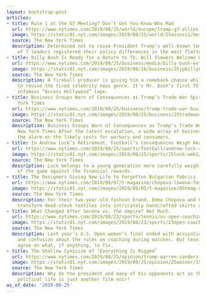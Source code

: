```yaml
---
layout: bootstrap-post
articles:
- title: Rule 1 at the G7 Meeting? Don’t Get You-Know-Who Mad
  url: https://www.nytimes.com/2019/08/25/world/europe/trump-g7-allies.html
  image: https://static01.nyt.com/images/2019/08/25/world/25assess1/merlin_159718971_e1347359-8795-4635-a5f0-94c628c3f0a7-facebookJumbo.jpg
  source: The New York Times
  description: Determined not to rouse President Trump’s well-known temper, Group
    of 7 leaders registered their policy differences in the most flattering of tones.
- title: Billy Bush Is Ready for a Return to TV. Will Viewers Welcome Him Back?
  url: https://www.nytimes.com/2019/08/25/business/media/billy-bush-extraextra.html
  image: https://static01.nyt.com/images/2019/08/26/business/25jpbillybush1-print/25billybush-1-facebookJumbo.jpg
  source: The New York Times
  description: A fireball producer is giving him a comeback chance while also trying
    to revive the tired celebrity news genre. It’s Mr. Bush’s first TV job since the
    infamous “Access Hollywood” tape.
- title: Business Groups Warn of Consequences as Trump’s Trade War Spirals - The New
    York Times
  url: https://www.nytimes.com/2019/08/25/business/trump-trade-war-businesses.html
  image: https://static01.nyt.com/images/2019/08/25/business/25tradewar/25tradewar-facebookJumbo.jpg
  source: The New York Times
  description: Business Groups Warn of Consequences as Trump’s Trade War Spirals The
    New York Times After the latest escalation, a wide array of business leaders raised
    the alarm on the likely costs for workers and consumers.
- title: In Andrew Luck’s Retirement, Football’s Consequences Weigh Heavily
  url: https://www.nytimes.com/2019/08/25/sports/football/andrew-luck-retirement-injuries.html
  image: https://static01.nyt.com/images/2019/08/25/sports/25luck-web1/25luck-web1-facebookJumbo.jpg
  source: The New York Times
  description: Luck belongs to a young generation more carefully weighing the dangers
    of the game against the financial rewards.
- title: The Designers Giving New Life to Forgotten Bulgarian Fabrics
  url: https://www.nytimes.com/2019/08/07/t-magazine/chopova-lowena-fashion.html
  image: https://static01.nyt.com/images/2019/08/05/t-magazine/05tmag-chopova-slide-Y41F/05tmag-chopova-slide-Y41F-facebookJumbo.jpg
  source: The New York Times
  description: For their two-year-old fashion brand, Emma Chopova and Laura Lowena
    transform dead-stock textiles into intricately handcrafted skirts and dresses.
- title: What Changed After Serena vs. the Umpire? Not Much.
  url: https://www.nytimes.com/2019/08/23/sports/tennis/us-open-coaching-serena-williams.html
  image: https://static01.nyt.com/images/2019/08/23/sports/23open-coaching-promo/23open-coaching-promo-facebookJumbo.jpg
  source: The New York Times
  description: Last year’s U.S. Open women’s final ended with accusations of sexism
    and confusion about the rules on coaching during matches. But tennis leaders can’t
    agree on what, if anything, to fix.
- title: The Shallow Cynicism of ‘Everything Is Rigged’
  url: https://www.nytimes.com/2019/08/25/opinion/trump-warren-sanders-corruption.html
  image: https://static01.nyt.com/images/2019/08/25/opinion/25weiner/25weiner-facebookJumbo.jpg
  source: The New York Times
  description: Why do the president and many of his opponents act as though American
    political life is just another film noir?
as_of_date: '2019-08-25'
---
```


